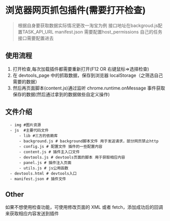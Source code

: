 # 浏览器网页抓包插件(需要打开检查)

> 根据自身要获取数据实际情况更改一淘宝为例
> 接口地址在backgroud.js配置TASK_API_URL  manifest.json 需要配置host_permissions 自己的任务接口需要配置进去

## 使用流程

1. 打开检查,每次加载插件都需要重新打开(F12 OR 右键鼠标=>选择检查)
2. 在 devtools_page 中的抓取数据，保存到浏览器 localStorage（之筛选自己需要的数据）
3. 然后再页面脚本(content.js)通过监听 chrome.runtime.onMessage 事件获取保存的数据(然后通过拿到的数据做些自定义操作)

## 文件介绍

```base
  - img #图片资源
  - js  #主要代码文件
      - lib #三方的依赖库
      - background.js # background脚本文件 用于发送请求，部分网页禁止http
      - config.js # 配置文件 插件的一些配置内容
      - content.js # 插件主入口文件
      - devtools.js # devtools页面的脚本 用于获取相应内容
      - panel.js # 插件注入页面
      - utils.js # js公用函数
  - devtools.html # devtools入口
  - manifest.json # 插件文件
```

## Other

如果不想使用检查功能，可使用修改页面的 XML 或者 fetch，添加成功后的回调来获取相应内容发送到插件
